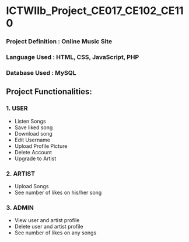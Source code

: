 # ICTWIIb_Project_CE017_CE102_CE110

### Project Definition : Online Music Site 

### Language Used      : HTML, CSS, JavaScript, PHP

### Database Used      : MySQL



## Project Functionalities:
### 1. USER
- Listen Songs
- Save liked song
- Download song
- Edit Username
- Upload Profile Picture
- Delete Account
- Upgrade to Artist
### 2. ARTIST
- Upload Songs
- See number of likes on his/her song
### 3. ADMIN
- View user and artist profile
- Delete user and artist profile
- See number of likes on any songs


